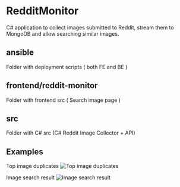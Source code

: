 # RedditMonitor

C# application to collect images submitted to Reddit, stream them to MongoDB and allow searching similar images.

## ansible

Folder with deployment scripts ( both FE and BE )

## frontend/reddit-monitor

Folder with frontend src ( Search image page )

## src

Folder with C# src (C# Reddit Image Collector + API)

## Examples

Top image duplicates
![Top image duplicates](https://i.imgur.com/u64NYUY.png)

Image search result
![Image search result](https://i.imgur.com/ofuaJFk.png)
